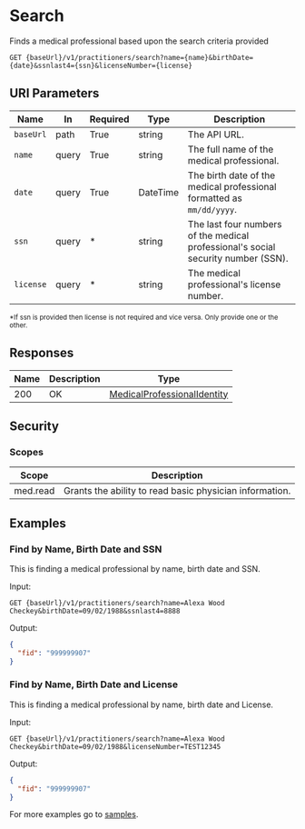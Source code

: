 # Search

Finds a medical professional based upon the search criteria provided
 
```HTTP 
GET {baseUrl}/v1/practitioners/search?name={name}&birthDate={date}&ssnlast4={ssn}&licenseNumber={license}
```

## URI Parameters

| Name | In | Required | Type | Description |
| ---- | -- | -------- | ---- | ----------- |
| `baseUrl` | path | True | string| The API URL. |
| `name` | query | True | string | The full name of the medical professional.  |
| `date` | query | True | DateTime| The birth date of the medical professional formatted as `mm/dd/yyyy`. |
| `ssn` | query | * | string | The last four numbers of the medical professional's social security number (SSN). |
|`license`| query | * | string| The medical professional's license number. |

<sub>*If ssn is provided then license is not required and vice versa. Only provide one or the other. </sub>

## Responses

| Name | Description     | Type  |
| ---- | --------------- | ----- |
| 200  | OK              | [MedicalProfessionalIdentity](definition-medicalprofessionalidentity.md)  |

## Security

### Scopes

| Scope | Description |
| - | - |
| med.read | Grants the ability to read basic physician information. |

## Examples

### Find by Name, Birth Date and SSN
This is finding a medical professional by name, birth date and SSN. 

Input:

```HTTP
GET {baseUrl}/v1/practitioners/search?name=Alexa Wood Checkey&birthDate=09/02/1988&ssnlast4=8888
```

Output:
 
```json
{ 
  "fid": "999999907" 
} 
```

### Find by Name, Birth Date and License
This is finding a medical professional by name, birth date and License. 

Input:

```HTTP
GET {baseUrl}/v1/practitioners/search?name=Alexa Wood Checkey&birthDate=09/02/1988&licenseNumber=TEST12345
```

Output:
 
```json
{ 
  "fid": "999999907" 
} 
```

For more examples go to [samples](/Samples/).
